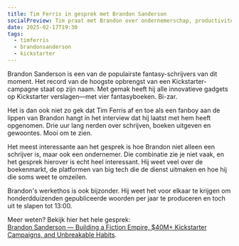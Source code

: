 ```yaml
---
title: Tim Ferris in gesprek met Brandon Sanderson
socialPreview: Tim praat met Brandon over ondernemerschap, productiviteit en de succesvolste Kickstarter ooit
date: 2025-02-17T19:30
tags:
  - timferris
  - brandonsanderson
  - kickstarter
---
```


Brandon Sanderson is een van de populairste fantasy-schrijvers van dit moment. Het record van de hoogste opbrengst van een Kickstarter-campagne staat op zijn naam. Met gemak heeft hij alle innovatieve gadgets op Kickstarter verslagen—met vier fantasyboeken. Bi-zar.

Het is dan ook niet zo gek dat Tim Ferris af en toe als een fanboy aan de lippen van Brandon hangt in het interview dat hij laatst met hem heeft opgenomen. Drie uur lang nerden over schrijven, boeken uitgeven en gewoontes. Mooi om te zien.

Het meest interessante aan het gesprek is hoe Brandon niet alleen een schrijver is, maar ook een ondernemer. Die combinatie zie je niet vaak, en het gesprek hierover is echt heel interessant. Hij weet veel over de boekenmarkt, de platformen van big tech die de dienst uitmaken en hoe hij die soms weet te omzeilen.

Brandon's werkethos is ook bijzonder. Hij weet het voor elkaar te krijgen om honderdduizenden gepubliceerde woorden per jaar te produceren en toch uit te slapen tot 13:00.

Meer weten? Bekijk hier het hele gesprek:  
[Brandon Sanderson — Building a Fiction Empire, $40M+ Kickstarter Campaigns, and Unbreakable Habits](https://www.youtube.com/watch?v=wIgI_DiwZh4&t=4144s).